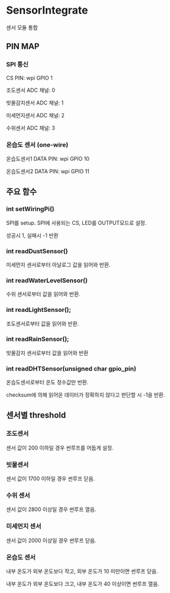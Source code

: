 # SensorIntegrate
센서 모듈 통합

## PIN MAP
### SPI 통신
CS PIN: wpi GPIO 1

조도센서 ADC 채널: 0

빗물감지센서 ADC 채널: 1

미세먼지센서 ADC 채널: 2

수위센서 ADC 채널: 3

### 온습도 센서 (one-wire)
온습도센서1 DATA PIN: wpi GPIO 10

온습도센서2 DATA PIN: wpi GPIO 11

## 주요 함수
### int setWiringPi()
SPI를 setup. SPI에 사용되는 CS, LED를 OUTPUT모드로 설정.

성공시 1, 실패시 -1 반환

### int readDustSensor()
미세먼지 센서로부터 아날로그 값을 읽어와 반환.

### int readWaterLevelSensor()
수위 센서로부터 값을 읽어와 반환.

### int readLightSensor();
조도센서로부터 값을 읽어와 반환.

### int readRainSensor();
빗물감지 센서로부터 값을 읽어와 반환

### int readDHTSensor(unsigned char gpio_pin)
온습도센서로부터 온도 정수값만 반환.

checksum에 의해 읽어온 데이터가 정확하지 않다고 판단할 시 -1을 반환.

## 센서별 threshold
### 조도센서
센서 값이 200 이하일 경우 썬루프를 어둡게 설정.

###  빗물센서
센서 값이 1700 이하일 경우 썬루프 닫음.

### 수위 센서 
센서 값이 2800 이상일 경우 썬루프 열음.

### 미세먼지 센서
센서 값이 2000 이상일 경우 썬루프 닫음.

### 온습도 센서
내부 온도가 외부 온도보다 작고, 외부 온도가 10 미만이면 썬루프 닫음.

내부 온도가 외부 온도보다 크고, 내부 온도가 40 이상이면 썬루프 열음.
